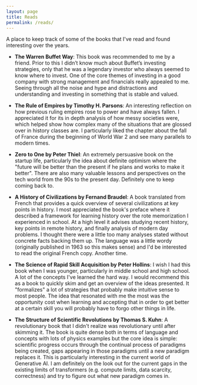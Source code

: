 ```yaml
---
layout: page
title: Reads
permalink: /reads/
---
```


A place to keep track of some of the books that I've read and found interesting over the years. 

- **The Warren Buffet Way**: This book was recommended to me by a friend. Prior to this I didn’t know much about Buffet’s investing strategies, only that he was a legendary investor who always seemed to know where to invest. One of the core themes of investing in a good company with strong management and financials really appealed to me. Seeing through all the noise and hype and distractions and understanding and investing in something that is stable and valued. 

- **The Rule of Empires by Timothy H. Parsons**: An interesting reflection on how previous ruling empires rose to power and have always fallen. I appreciated it for its in depth analysis of how messy societies were, which helped show how complex many of the situations that are glossed over in history classes are. I particularly liked the chapter about the fall of France during the beginning of World War 2 and see many parallels to modern times. 

- **Zero to One by Peter Thiel**: An extremely persuasive book on the startup life, particularly the idea about definite optimism where the "future will be better than the present if he plans and works to make it better". There are also many valuable lessons and perspectives on the tech world from the 90s to the present day. Definitely one to keep coming back to. 

- **A History of Civilizations by Fernand Braudel**: A book translated from French that provides a quick overview of several civilizations at key points in history. I most appreciated the book's preface where it described a framework for learning history over the rote memorization I experienced in school. At a high level it advises studying recent history, key points in remote history, and finally analysis of modern day problems. I thought there were a little too many analyses stated without concrete facts backing them up. The language was a little wordy (originally published in 1963 so this makes sense) and I'd be interested to read the original French copy. Another time. 

- **The Science of Rapid Skill Acquisition by Peter Hollins**: I wish I had this book when I was younger, particularly in middle school and high school. A lot of the concepts I've learned the hard way. I would recommend this as a book to quickly skim and get an overview of the ideas presented. It "formalizes" a lot of strategies that probably make intuitive sense to most people. The idea that resonated with me the most was the opportunity cost when learning and accepting that in order to get better at a certain skill you will probably have to forgo other things in life. 

- **The Structure of Scientific Revolutions by Thomas S. Kuhn**: A revolutionary book that I didn't realize was revolutionary until after skimming it. The book is quite dense both in terms of language and concepts with lots of physics examples but the core idea is simple: scientific progress occurs through the continual process of paradigms being created, gaps appearing in those paradigms until a new paradigm replaces it. This is particularly interesting in the current world of Generative AI. I am definitely on the look out for the current gaps in the existing limits of transformers (e.g. compute limits, data scarcity, correctness) and try to figure out what new paradigm comes in. 